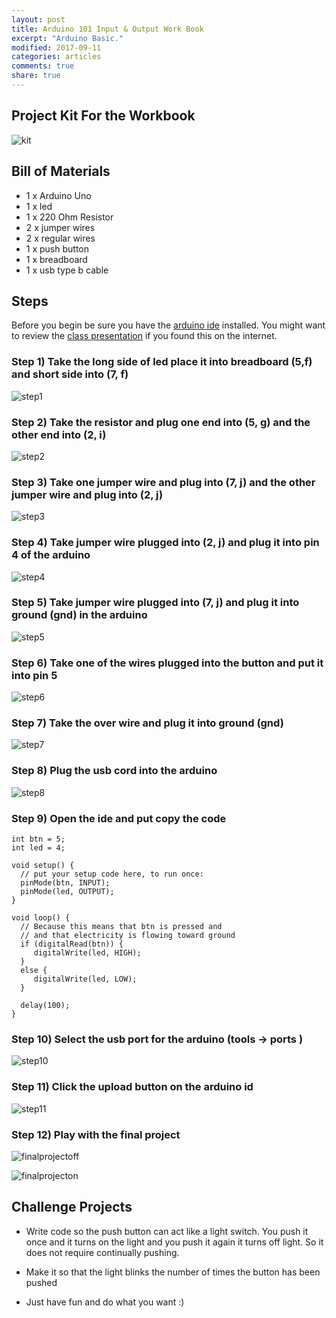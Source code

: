 ```yaml
---
layout: post
title: Arduino 101 Input & Output Work Book
excerpt: "Arduino Basic."
modified: 2017-09-11
categories: articles
comments: true
share: true
---
```


## Project Kit For the Workbook

![kit](/images/2017-09-10-arduino-input-output/kit.jpg)
 

## Bill of Materials 

- 1 x Arduino Uno
- 1 x led 
- 1 x 220 Ohm Resistor
- 2 x jumper wires
- 2 x regular wires 
- 1 x push button
- 1 x breadboard
- 1 x usb type b cable


## Steps

Before you begin be sure you have the [arduino ide](https://www.arduino.cc/en/Main/Software) installed.  You might want to review the [class presentation](https://docs.google.com/presentation/d/1MoRwCLQkwIvOVirSYqP_qpZK4cVCWzgDfzAIcsbjcqk/edit?usp=sharing)
if you found this on the internet.

### Step 1) Take the long side of led place it into breadboard (5,f) and short side into (7, f)

![step1](/images/2017-09-10-arduino-input-output/step1.jpg)

### Step 2) Take the resistor and plug one end into (5, g) and the other end into (2, i)

![step2](/images/2017-09-10-arduino-input-output/step2.jpg)

### Step 3) Take one jumper wire and plug into (7, j) and the other jumper wire and plug into (2, j)

![step3](/images/2017-09-10-arduino-input-output/step3.jpg)

### Step 4) Take jumper wire plugged into (2, j) and plug it into pin 4 of the arduino

![step4](/images/2017-09-10-arduino-input-output/step4.jpg)

### Step 5) Take jumper wire plugged into (7, j) and plug it into ground (gnd) in the arduino

![step5](/images/2017-09-10-arduino-input-output/step5.jpg)

### Step 6) Take one of the wires plugged into the button and put it into pin 5

![step6](/images/2017-09-10-arduino-input-output/step6.jpg)

### Step 7) Take the over wire and plug it into ground (gnd)

![step7](/images/2017-09-10-arduino-input-output/step7.jpg)

### Step 8) Plug the usb cord into the arduino

![step8](/images/2017-09-10-arduino-input-output/step8.jpg)

### Step 9) Open the ide and put copy the code

```
int btn = 5;
int led = 4;

void setup() {
  // put your setup code here, to run once:
  pinMode(btn, INPUT);
  pinMode(led, OUTPUT);
}

void loop() {
  // Because this means that btn is pressed and 
  // and that electricity is flowing toward ground
  if (digitalRead(btn)) {
     digitalWrite(led, HIGH);
  }
  else {
     digitalWrite(led, LOW);
  }

  delay(100);
}
```

### Step 10) Select the usb port for the arduino (tools -> ports )

![step10](/images/2017-09-10-arduino-input-output/step10.png)


### Step 11) Click the upload button on the arduino id

![step11](/images/2017-09-10-arduino-input-output/step11.png)

### Step 12) Play with the final project

![finalprojectoff](/images/2017-09-10-arduino-input-output/final-result-btn-off.jpg)

![finalprojecton](/images/2017-09-10-arduino-input-output/final-result-btn-on.jpg)


## Challenge Projects

- Write code so the push button can act like a light switch.  You push it once and it turns on the light and you push it again it turns off light.  So it does not require continually pushing.

- Make it so that the light blinks the number of times the button has been pushed

- Just have fun and do what you want :)